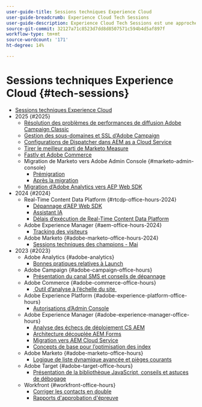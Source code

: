 ```yaml
---
user-guide-title: Sessions techniques Experience Cloud
user-guide-breadcrumb: Experience Cloud Tech Sessions
user-guide-description: Experience Cloud Tech Sessions est une approche proactive de la déviation des cas en proposant aux clients des webinaires spécifiques à une solution.
source-git-commit: 32127a71c8523d7dd8d8507571c594b4d5af897f
workflow-type: tm+mt
source-wordcount: '171'
ht-degree: 14%

---
```



# Sessions techniques Experience Cloud {#tech-sessions}

+ [Sessions techniques Experience Cloud](overview.md)
+ 2025 {#2025}
   + [Résolution des problèmes de performances de diffusion Adobe Campaign Classic](2025/acc-delivery-performance.md)
   + [Gestion des sous-domaines et SSL d’Adobe Campaign](2025/subdomain-ssl-management.md)
   + [Configurations de Dispatcher dans AEM as a Cloud Service](2025/dispatcher-configurations.md)
   + [Tirer le meilleur parti de Marketo Measure](2025/getting-most-marketo-measure.md)
   + [Fastly et Adobe Commerce](2025/fastly-and-adobe-commerce.md)
   + Migration de Marketo vers Adobe Admin Console {#marketo-admin-console}
      + [Prémigration](2025/marketo-pre-migration.md)
      + [Après la migration](2025/marketo-post-migration.md)
   + [Migration d’Adobe Analytics vers AEP Web SDK](2025/migrate-analytics-to-aep-web-sdk.md)
+ 2024 {#2024}
   + Real-Time Content Data Platform {#rtcdp-office-hours-2024}
      + [Dépannage d’AEP Web SDK](2024/aep-web-sdk-troubleshooting.md)
      + [Assistant IA](2024/ai-assistant.md)
      + [Délais d’exécution de Real-Time Content Data Platform](2024/rtcdp-timings.md)
   + Adobe Experience Manager {#aem-office-hours-2024}
      + [Tracking des visiteurs](2024/tracking-visitors.md)
   + Adobe Marketo {#adobe-marketo-office-hours-2024}
      + [Sessions techniques des champions - Mai](2024/champion-office-hours.md)
+ 2023 {#2023}
   + Adobe Analytics {#adobe-analytics}
      + [Bonnes pratiques relatives à Launch](2023/launch-best-practices.md)
   + Adobe Campaign {#adobe-campaign-office-hours}
      + [Présentation du canal SMS et conseils de dépannage](2023/ac-sms-channel-overview.md)
   + Adobe Commerce {#adobe-commerce-office-hours}
      + [&#x200B; Outil d’analyse à l’échelle du site &#x200B;](2023/site-wide-analysis-tool.md)
   + Adobe Experience Platform {#adobe-experience-platform-office-hours}
      + [Autorisations d’Admin Console](2023/aep-admin-console-permissions.md)
   + Adobe Experience Manager {#adobe-experience-manager-office-hours}
      + [Analyse des échecs de déploiement CS AEM](2023/aem-deployment-failures-analysis.md)
      + [Architecture découplée AEM Forms](2023/aem-forms-headless-architecture.md)
      + [Migration vers AEM Cloud Service](2023/migration-aemcs.md)
      + [Concepts de base pour l’optimisation des index](2023/optimize-indexes-aemcs.md)
   + Adobe Marketo {#adobe-marketo-office-hours}
      + [Logique de liste dynamique avancée et pièges courants](2023/marketo-common-pitfalls.md)
   + Adobe Target {#adobe-target-office-hours}
      + [Présentation de la bibliothèque JavaScript, conseils et astuces de débogage](2023/target-debugging-tips-and-tricks.md)
   + Workfront {#workfront-office-hours}
      + [Corriger les contacts en double](2023/workfront-fix-duplicate-contacts.md)
      + [Rapports d&#39;approbation d&#39;épreuve](2023/workfront-proof-approval-reports.md)